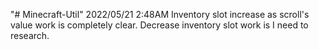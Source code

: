 "# Minecraft-Util" 
2022/05/21 2:48AM
Inventory slot increase as scroll's value work is completely clear.
Decrease inventory slot work is I need to research. 
